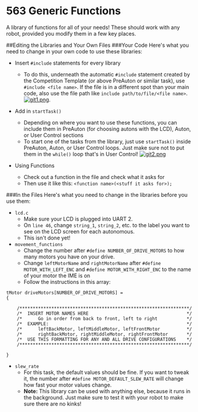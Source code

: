 # 563 Generic Functions

A library of functions for all of your needs! These should work with any robot, provided you modify them in a few key places.

##Editing the Libraries and Your Own Files
###Your Code
Here's what you need to change in your own code to use these libraries:
- Insert `#include` statements for every library
  - To do this, underneath the automatic `#include` statement created by the Competition Template (or above PreAuton or similar task), use `#include <file name>`. If the file is in a different spot than your main code, also use the file path like `include path/to/file/<file name>`. [![git1.png](https://s23.postimg.org/e7z521ee3/git1.png)](https://postimg.org/image/3xwq2soif/).

- Add in `startTask()`
  - Depending on where you want to use these functions, you can include them in PreAuton (for choosing autons with the LCD), Auton, or User Control sections
  - To start one of the tasks from the library, just use `startTask()` inside PreAuton, Auton, or User Control loops. Just make sure not to put them in the `while()` loop that's in User Control! [![git2.png](https://s27.postimg.org/spbrcvyo3/git2.png)](https://postimg.org/image/kjtpeqaf3/)

- Using Functions
  - Check out a function in the file and check what it asks for
  - Then use it like this: `<function name>(<stuff it asks for>);`

###In the Files
Here's what you need to change in the libraries before you use them:
- `lcd.c`
  - Make sure your LCD is plugged into UART 2.
  - On `line 46`, change `string_1`, `string_2`, etc. to the label you want to see on the LCD screen for each autonomous.
  - This isn't done yet!
- `movement_functions`
  - Change the number after `#define NUMBER_OF_DRIVE_MOTORS` to how many motors you have on your drive.
  - Change `leftMotorName` and `rightMotorName` after `#define MOTOR_WITH_LEFT_ENC` and `#define MOTOR_WITH_RIGHT_ENC` to the name of your motor the IME is on
  - Follow the instructions in this array:
```
tMotor driveMotors[NUMBER_OF_DRIVE_MOTORS] =
{
	
	/****************************************************************/
	/*	INSERT MOTOR NAMES HERE  									*/
	/*		Go in order from back to front, left to right			*/
	/*	EXAMPLE:													*/
	/*		leftBackMotor, leftMiddleMotor, leftFrontMotor			*/
	/*		rightBackMotor, rightMiddleMotor, rightFrontMotor		*/
	/*	USE THIS FORMATTING FOR ANY AND ALL DRIVE CONFIGURATIONS	*/
	/****************************************************************/
	
}
```
- `slew_rate`
  - For this task, the default values should be fine. If you want to tweak it, the number after `#define MOTOR_DEFAULT_SLEW_RATE` will change how fast your motor values change.
  - **Note:** This library can be used with anything else, because it runs in the background. Just make sure to test it with your robot to make sure there are no kinks!
